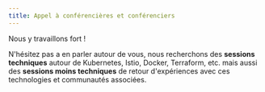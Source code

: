```yaml
---
title: Appel à conférencières et conférenciers
---
```


Nous y travaillons fort !

N'hésitez pas a en parler autour de vous, nous recherchons des **sessions techniques** autour de Kubernetes, Istio, Docker, Terraform, etc. mais aussi des **sessions moins techniques** de retour d'expériences avec ces technologies et communautés associées.